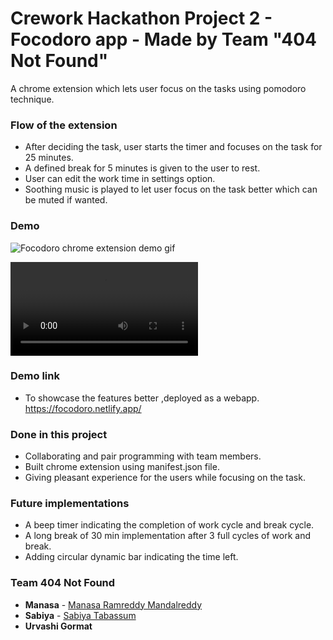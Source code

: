 # Crework Hackathon Project 2 - Focodoro app - Made by Team "404 Not Found"

A chrome extension which lets user focus on the tasks using pomodoro technique.

### Flow of the extension

- After deciding the task, user starts the timer and focuses on the task for 25 minutes.
- A defined break for 5 minutes is given to the user to rest.
- User can edit the work time in settings option.
- Soothing music is played to let user focus on the task better which can be muted if wanted.

### Demo

![Focodoro chrome extension demo gif](https://github.com/Manasa1013/pomodoro/blob/master/assets/video/Focodorogif.gif)

![Focodoro chrome extension demo video](https://github.com/shanolhere/focodoro/blob/master/assets/video/Focodoro%20demo.mp4)

### Demo link

- To showcase the features better ,deployed as a webapp.
  https://focodoro.netlify.app/

### Done in this project

- Collaborating and pair programming with team members.
- Built chrome extension using manifest.json file.
- Giving pleasant experience for the users while focusing on the task.

### Future implementations

- A beep timer indicating the completion of work cycle and break cycle.
- A long break of 30 min implementation after 3 full cycles of work and break.
- Adding circular dynamic bar indicating the time left.

### Team 404 Not Found

- **Manasa** - [Manasa Ramreddy Mandalreddy](https://github.com/Manasa1013)
- **Sabiya** - [Sabiya Tabassum](https://github.com/shanolhere)
- **Urvashi Gormat**
